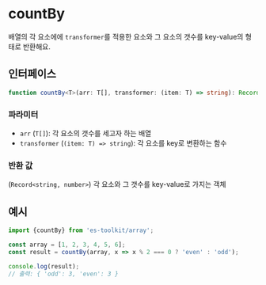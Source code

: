 # countBy

배열의 각 요소에에 `transformer`를 적용한 요소와 그 요소의 갯수를 key-value의 형태로 반환해요.

## 인터페이스

```typescript
function countBy<T>(arr: T[], transformer: (item: T) => string): Record<string, number>
```

### 파라미터

- `arr` (`T[]`): 각 요소의 갯수를 세고자 하는 배열
- `transformer` (`(item: T) => string`): 각 요소를 key로 변환하는 함수

### 반환 값

(`Record<string, number>`) 각 요소와 그 갯수를 key-value로 가지는 객체

## 예시

```javascript
import {countBy} from 'es-toolkit/array';

const array = [1, 2, 3, 4, 5, 6];
const result = countBy(array, x => x % 2 === 0 ? 'even' : 'odd');

console.log(result);
// 출력: { 'odd': 3, 'even': 3 }
```
